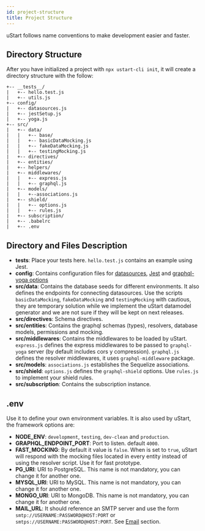 ```yaml
---
id: project-structure
title: Project Structure
---
```


uStart follows name conventions to make development easier and faster.

## Directory Structure

After you have initialized a project with `npx ustart-cli init`, it will create a directory structure with the follow:

```
+-- __tests__/
|   +-- hello.test.js
|   +-- utils.js
+-- config/
|   +-- datasources.js
|   +-- jestSetup.js
|   +-- yoga.js
+-- src/
|   +-- data/
|   |   +-- base/
|   |   +-- basicDataMocking.js
|   |   +-- fakeDataMocking.js
|   |   +-- testingMocking.js
|   +-- directives/
|   +-- entities/
|   +-- helpers/
|   +-- middlewares/
|   |   +-- express.js
|   |   +-- graphql.js
|   +-- models/
|   |   +--associations.js
|   +-- shield/
|   |   +-- options.js
|   |   +-- rules.js
|   +-- subscription/
|   +-- .babelrc
|   +-- .env
```

## Directory and Files Description

* **__tests__**: Place your tests here. `hello.test.js` contains an example using Jest.
* **config**: Contains configuration files for [datasources](datasources.md), [Jest](https://jestjs.io/docs/en/22.x/getting-started.html) and [graphql-yoga options](https://github.com/prisma/graphql-yoga#startoptions-options-callback-options-options--void----null-promisevoid)
* **src/data**: Contains the database seeds for different environments. It also defines the endpoints for connecting datasources. Use the scripts `basicDataMocking`, `fakeDataMocking` and `testingMocking` with cautious, they are temporary solution while we implement the uStart datamodel generator and we are not sure if they will be kept on next releases.
* **src/directives**: Schema directives.
* **src/entities**: Contains the graphql schemas (types), resolvers, database models, permissions and mocking.
* **src/middlewares**: Contains the middlewares to be loaded by uStart. `express.js` defines the express middlewares to be passed to `graphql-yoga` server (by default includes cors y compression). `graphql.js` defines the resolver middlewares, it uses `graphql-middleware` package.
* **src/models**: `associations.js` establishes the Sequelize associations.
* **src/shield**: `options.js` defines the `graphql-shield` options. Use `rules.js` to implement your shield rules.
* **src/subscription**: Contains the subscription instance.


## .env

Use it to define your own environment variables. It is also used by uStart, the framework options are:

* **NODE_ENV**: `development`, `testing`, `dev-clean` and `production`.
* **GRAPHQL_ENDPOINT_PORT**: Port to listen. default `4000`.
* **FAST_MOCKING**: By default it value is `false`. When is set to `true`, uStart will respond with the mocking files located in every entity instead of using the resolver script. Use it for fast prototype.
* **PG_URI**: URI to PostgreSQL. This name is not mandatory, you can change it for another one.
* **MYSQL_URI**: URI to MySQL. This name is not mandatory, you can change it for another one.
* **MONGO_URI**: URI to MongoDB. This name is not mandatory, you can change it for another one.
* **MAIL_URL**: It should reference an SMTP server and use the form `smtp://USERNAME:PASSWORD@HOST:PORT` or `smtps://USERNAME:PASSWORD@HOST:PORT`. See [Email](email.md) section.
